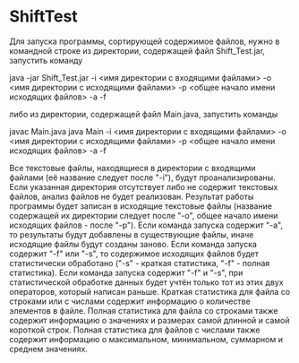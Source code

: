 # ShiftTest
Для запуска программы, сортирующей содержимое файлов, нужно в командной строке из директории, содержащей файл Shift_Test.jar, запустить команду

java -jar Shift_Test.jar -i <имя директории с входящими файлами> -o <имя директории с исходящими файлами> -p <общее начало имени исходящих файлов> -a -f

либо из директории, содержащей файл Main.java, запустить команды

javac Main.java
java Main -i <имя директории с входящими файлами> -o <имя директории с исходящими файлами> -p <общее начало имени исходящих файлов> -a -f

Все текстовые файлы, находящиеся в директории с входящими файлами (её название следует после "-i"), будут проанализированы. 
Если указанная директория отсутствует либо не содержит текстовых файлов, анализ файлов не будет реализован.
Результат работы программы будет записан в исходящие текстовые файлы (название содержащей их директории следует после "-o", общее начало имени исходящих файлов - после "-p").
Если команда запуска содержит "-a", то результаты будут добавлены в существующие файлы, иначе исходящие файлы будут созданы заново.
Если команда запуска содержит "-f" или "-s", то содержимое исходящих файлов будет статистически обработано ("-s" - краткая статистика, "-f" - полная статистика).
Если команда запуска содержит "-f" и "-s", при статистической обработке данных будет учтён только тот из этих двух операторов, который написан раньше. 
Краткая статистика для файла со строками или с числами содержит информацию о количестве элементов в файле.
Полная статистика для файла со строками также содержит информацию о значениях и размерах самой длинной и самой короткой строк.
Полная статистика для файлов с числами также содержит информацию о максимальном, минимальном, суммарном и среднем значениях.

